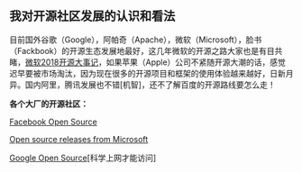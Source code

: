 ## 我对开源社区发展的认识和看法

目前国外谷歌（Google），阿帕奇（Apache），微软（Microsoft），脸书（Fackbook）的开源生态发展地最好，这几年微软的开源之路大家也是有目共睹，[微软2018开源大事记](https://www.oschina.net/news/103045/microsoft-2018-open-source-events-recap)，如果苹果（Apple）公司不紧随开源大潮的话，感觉迟早要被市场淘汰，因为现在很多的开源项目和框架的使用体验越来越好，日新月异。国内阿里，腾讯发展也不错[机智]，还不了解百度的开源路线要怎么走！



**各个大厂的开源社区：**

[Facebook Open Source](https://opensource.fb.com/)

[Open source releases from Microsoft](https://opensource.microsoft.com/)

[Google Open Source](https://opensource.google.com/)[科学上网才能访问]



